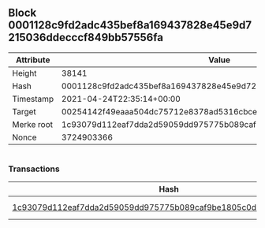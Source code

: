 ## Block 0001128c9fd2adc435bef8a169437828e45e9d7215036ddecccf849bb57556fa

Attribute | Value
--- | ---
Height | 38141
Hash | 0001128c9fd2adc435bef8a169437828e45e9d7215036ddecccf849bb57556fa
Timestamp | 2021-04-24T22:35:14+00:00
Target | 00254142f49eaaa504dc75712e8378ad5316cbcead634704b3734b6271167cc4
Merke root | 1c93079d112eaf7dda2d59059dd975775b089caf9be1805c0d4678de00aa5270
Nonce | 3724903366

```

```

### Transactions

Hash | Amount
--- | ---
[1c93079d112eaf7dda2d59059dd975775b089caf9be1805c0d4678de00aa5270](1c93079d112eaf7dda2d59059dd975775b089caf9be1805c0d4678de00aa5270.md) | 10.00000000 SKEPTI 
